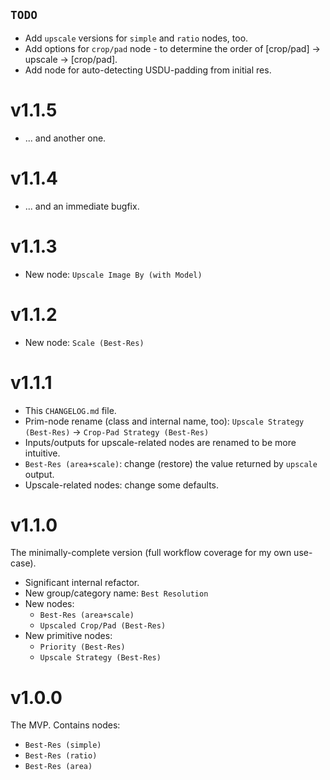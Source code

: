 ## `TODO`

- Add `upscale` versions for `simple` and `ratio` nodes, too.
- Add options for `crop/pad` node - to determine the order of [crop/pad] -> upscale -> [crop/pad].
- Add node for auto-detecting USDU-padding from initial res.

# v1.1.5

- ... and another one.

# v1.1.4

- ... and an immediate bugfix.

# v1.1.3

- New node: `Upscale Image By (with Model)`

# v1.1.2

- New node: `Scale (Best-Res)`

# v1.1.1

- This `CHANGELOG.md` file.
- Prim-node rename (class and internal name, too): `Upscale Strategy (Best-Res)` -> `Crop-Pad Strategy (Best-Res)`
- Inputs/outputs for upscale-related nodes are renamed to be more intuitive.
- `Best-Res (area+scale)`: change (restore) the value returned by `upscale` output.
- Upscale-related nodes: change some defaults.

# v1.1.0

The minimally-complete version (full workflow coverage for my own use-case).
- Significant internal refactor.
- New group/category name: `Best Resolution`
- New nodes:
  - `Best-Res (area+scale)`
  - `Upscaled Crop/Pad (Best-Res)`
- New primitive nodes:
  - `Priority (Best-Res)`
  - `Upscale Strategy (Best-Res)`

# v1.0.0

The MVP. Contains nodes:
- `Best-Res (simple)`
- `Best-Res (ratio)`
- `Best-Res (area)`

